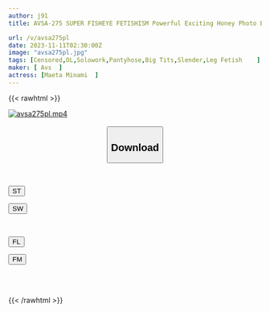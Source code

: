```yaml
---
author: j91
title: AVSA-275 SUPER FISHEYE FETISHISM Powerful Exciting Honey Photo Beautiful Legs Office Lady Slender Flesh Body Minami Maeda

url: /v/avsa275pl
date: 2023-11-11T02:30:00Z
image: "avsa275pl.jpg"
tags: [Censored,OL,Solowork,Pantyhose,Big Tits,Slender,Leg Fetish	 ]
maker: [ Avs  ]
actress: [Maeta Minami  ]
---
```



{{< rawhtml >}}

<div class="video" data-videoid="1B10ozGoW0tp9W">
    <a href="javascript:;">
        <img src="https://my.j91.asia/v/avsa275pl/avsa275pl.jpg" width="WIDTH" height="HEIGHT" alt="avsa275pl.mp4" loading="lazy">
    </a>
</div>

<script type="text/javascript" src="https://j91.asia/asset/on-demand-st.js"></script>

<br>
  <link rel="stylesheet" href="https://j91.asia/asset/bs5.css">
  
  <center>
  <button class="btn btn-primary" type="button" data-bs-toggle="collapse" data-bs-target=".multi-collapse" aria-expanded="false" aria-controls="multiCollapseExample1 multiCollapseExample2"><h2>Download</h2></button></center>
</p>
<div class="row">
  <div class="col">
    <div class="collapse multi-collapse" id="multiCollapseExample1">
      <div class="card card-body">
	      	      <br>
<div class="buttons">  
<p><a href="https://streamtape.to/v/1B10ozGoW0tp9W" target="_blank"><button class="btn-hover color-3"><i class="fa fa-download"></i> ST</button></a></p>
<p><a href="https://sfastwish.com/hmmmtfdgmijq" target="_blank"><button class="btn-hover color-2"><i class="fa fa-download"></i> SW</button></a></p></div>
    </div>
  </div>
</div>
  <div class="col">
    <div class="collapse multi-collapse" id="multiCollapseExample2">
      <div class="card card-body">
	      <br>
<div class="buttons">
<p><a href="https://fviplions.com/f/ojv94vehd9yg" target="_blank"><button class="btn-hover color-9"><i class="fa fa-download"></i> FL</button></a></p>
<p><a href="https://filemoon.sx/d/5ji2bijxwe51" target="_blank"><button class="btn-hover color-8"><i class="fa fa-download"></i> FM</button></a></p></div>
<br><br>
      </div>
    </div>
  </div>
</div>

{{< /rawhtml >}}
